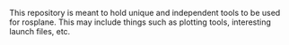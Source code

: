 This repository is meant to hold unique and independent tools to be used for rosplane. This may include things such as plotting tools, interesting launch files, etc.

